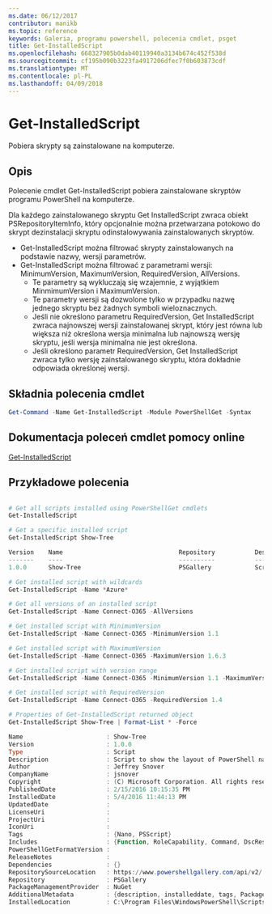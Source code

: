 ```yaml
---
ms.date: 06/12/2017
contributor: manikb
ms.topic: reference
keywords: Galeria, programu powershell, polecenia cmdlet, psget
title: Get-InstalledScript
ms.openlocfilehash: 668327905b0dab40119940a3134b674c452f538d
ms.sourcegitcommit: cf195b090b3223fa4917206dfec7f0b603873cdf
ms.translationtype: MT
ms.contentlocale: pl-PL
ms.lasthandoff: 04/09/2018
---
```

# <a name="get-installedscript"></a>Get-InstalledScript

Pobiera skrypty są zainstalowane na komputerze.

## <a name="description"></a>Opis

Polecenie cmdlet Get-InstalledScript pobiera zainstalowane skryptów programu PowerShell na komputerze.

Dla każdego zainstalowanego skryptu Get InstalledScript zwraca obiekt PSRepositoryItemInfo, który opcjonalnie można przetwarzana potokowo do skrypt dezinstalacji skryptu odinstalowywania zainstalowanych skryptów.

- Get-InstalledScript można filtrować skrypty zainstalowanych na podstawie nazwy, wersji parametrów.
- Get-InstalledScript można filtrować z parametrami wersji: MinimumVersion, MaximumVersion, RequiredVersion, AllVersions.
  - Te parametry są wykluczają się wzajemnie, z wyjątkiem MinmimumVersion i MaximumVersion.
  - Te parametry wersji są dozwolone tylko w przypadku nazwę jednego skryptu bez żadnych symboli wieloznacznych.
  - Jeśli nie określono parametru RequiredVersion, Get InstalledScript zwraca najnowszej wersji zainstalowanej skrypt, który jest równa lub większa niż określona wersja minimalna lub najnowszą wersję skryptu, jeśli wersja minimalna nie jest określona.
  - Jeśli określono parametr RequiredVersion, Get InstalledScript zwraca tylko wersję zainstalowanego skryptu, która dokładnie odpowiada określonej wersji.

## <a name="cmdlet-syntax"></a>Składnia polecenia cmdlet

```powershell
Get-Command -Name Get-InstalledScript -Module PowerShellGet -Syntax
```

## <a name="cmdlet-online-help-reference"></a>Dokumentacja poleceń cmdlet pomocy online

[Get-InstalledScript](http://go.microsoft.com/fwlink/?LinkId=619790)

## <a name="example-commands"></a>Przykładowe polecenia

```powershell

# Get all scripts installed using PowerShellGet cmdlets
Get-InstalledScript

# Get a specific installed script
Get-InstalledScript Show-Tree

Version    Name                                Repository           Description
-------    ----                                ----------           -----------
1.0.0      Show-Tree                           PSGallery            Script to show the layout of PowerShell namespaces (Tr...

# Get installed script with wildcards
Get-InstalledScript -Name *Azure*

# Get all versions of an installed script
Get-InstalledScript -Name Connect-O365 -AllVersions

# Get installed script with MinimumVersion
Get-InstalledScript -Name Connect-O365 -MinimumVersion 1.1

# Get installed script with MaximumVersion
Get-InstalledScript -Name Connect-O365 -MaximumVersion 1.6.3

# Get installed script with version range
Get-InstalledScript -Name Connect-O365 -MinimumVersion 1.1 -MaximumVersion 1.6.3

# Get installed script with RequiredVersion
Get-InstalledScript -Name Connect-O365 -RequiredVersion 1.4

# Properties of Get-InstalledScript returned object
Get-InstalledScript Show-Tree | Format-List * -Force

Name                       : Show-Tree
Version                    : 1.0.0
Type                       : Script
Description                : Script to show the layout of PowerShell namespaces (Trees) using ASCII
Author                     : Jeffrey Snover
CompanyName                : jsnover
Copyright                  : (C) Microsoft Corporation. All rights reserved.
PublishedDate              : 2/15/2016 10:15:35 PM
InstalledDate              : 5/4/2016 11:44:13 PM
UpdatedDate                :
LicenseUri                 :
ProjectUri                 :
IconUri                    :
Tags                       : {Nano, PSScript}
Includes                   : {Function, RoleCapability, Command, DscResource...}
PowerShellGetFormatVersion :
ReleaseNotes               :
Dependencies               : {}
RepositorySourceLocation   : https://www.powershellgallery.com/api/v2/
Repository                 : PSGallery
PackageManagementProvider  : NuGet
AdditionalMetadata         : {description, installeddate, tags, PackageManagementProvider...}
InstalledLocation          : C:\Program Files\WindowsPowerShell\Scripts


```